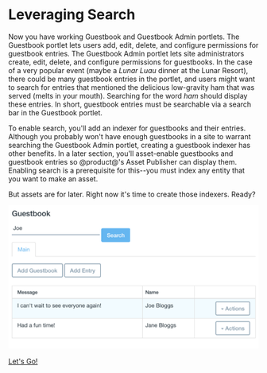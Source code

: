 # Leveraging Search 

Now you have working Guestbook and Guestbook Admin portlets. The Guestbook 
portlet lets users add, edit, delete, and configure permissions for guestbook 
entries. The Guestbook Admin portlet lets site administrators create, edit, 
delete, and configure permissions for guestbooks. In the case of a very popular 
event (maybe a *Lunar Luau* dinner at the Lunar Resort), there could be many 
guestbook entries in the portlet, and users might want to search for entries 
that mentioned the delicious low-gravity ham that was served (melts in your 
mouth). Searching for the word *ham* should display these entries. In short, 
guestbook entries must be searchable via a search bar in the Guestbook portlet. 

To enable search, you'll add an indexer for guestbooks and their entries. 
Although you probably won't have enough guestbooks in a site to warrant 
searching the Guestbook Admin portlet, creating a guestbook indexer has other 
benefits. In a later section, you'll asset-enable guestbooks and guestbook 
entries so @product@'s Asset Publisher can display them. Enabling search is a 
prerequisite for this--you must index any entity that you want to make an asset. 

But assets are for later. Right now it's time to create those indexers. Ready? 

![Figure 1: You'll add a search bar to the Guestbook portlet so that users can search for guestbook entries. If a guestbook entry's message or name matches the search query, the entry is displayed in the search results.](../../../images/guestbook-portlet-search.png)

<a class="go-link btn btn-primary" href="/develop/tutorials/-/knowledge_base/7-0/enabling-search-and-indexing-for-guestbooks">Let's Go!<span class="icon-circle-arrow-right"></span></a>
